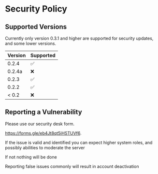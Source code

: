 # Security Policy

## Supported Versions

Currently only version 0.3.1 and higher are supported for security updates, and some lower versions.

| Version | Supported          |
| ------- | ------------------ |
| 0.2.4   | :white_check_mark: |
| 0.2.4a  | :x:                |
| 0.2.3   | :white_check_mark: |
| 0.2.2   | :white_check_mark: |
| < 0.2   | :x:                |

## Reporting a Vulnerability

Please use our security desk form.

https://forms.gle/eb4Jt8qt5iHSTUVf6.

If the issue is valid and identified you can expect higher system roles, and possibly abilities to moderate the server

If not nothing will be done

Reporting false issues commonly will result in account deactivation
